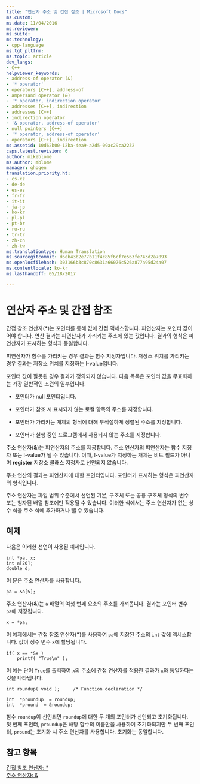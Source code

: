 ```yaml
---
title: "연산자 주소 및 간접 참조 | Microsoft Docs"
ms.custom: 
ms.date: 11/04/2016
ms.reviewer: 
ms.suite: 
ms.technology:
- cpp-language
ms.tgt_pltfrm: 
ms.topic: article
dev_langs:
- C++
helpviewer_keywords:
- address-of operator (&)
- '* operator'
- operators [C++], address-of
- ampersand operator (&)
- '* operator, indirection operator'
- addresses [C++], indirection
- addresses [C++]
- indirection operator
- '& operator, address-of operator'
- null pointers [C++]
- '* operator, address-of operator'
- operators [C++], indirection
ms.assetid: 10d62b00-12ba-4ea9-a2d5-09ac29ca2232
caps.latest.revision: 6
author: mikeblome
ms.author: mblome
manager: ghogen
translation.priority.ht:
- cs-cz
- de-de
- es-es
- fr-fr
- it-it
- ja-jp
- ko-kr
- pl-pl
- pt-br
- ru-ru
- tr-tr
- zh-cn
- zh-tw
ms.translationtype: Human Translation
ms.sourcegitcommit: d6eb43b2e77b11f4c85f6cf7e563fe743d2a7093
ms.openlocfilehash: 303166b3c870c8631a66076c526a877a95d24a07
ms.contentlocale: ko-kr
ms.lasthandoff: 05/18/2017

---
```

# <a name="indirection-and-address-of-operators"></a>연산자 주소 및 간접 참조
간접 참조 연산자(**\***)는 포인터를 통해 값에 간접 액세스합니다. 피연산자는 포인터 값이어야 합니다. 연산 결과는 피연산자가 가리키는 주소에 있는 값입니다. 결과의 형식은 피연산자가 표시하는 형식과 동일합니다.  
  
 피연산자가 함수를 가리키는 경우 결과는 함수 지정자입니다. 저장소 위치를 가리키는 경우 결과는 저장소 위치를 지정하는 l-value입니다.  
  
 포인터 값이 잘못된 경우 결과가 정의되지 않습니다. 다음 목록은 포인터 값을 무효화하는 가장 일반적인 조건의 일부입니다.  
  
-   포인터가 null 포인터입니다.  
  
-   포인터가 참조 시 표시되지 않는 로컬 항목의 주소를 지정합니다.  
  
-   포인터가 가리키는 개체의 형식에 대해 부적절하게 정렬된 주소를 지정합니다.  
  
-   포인터가 실행 중인 프로그램에서 사용되지 않는 주소를 지정합니다.  
  
 주소 연산자(**&**)는 피연산자의 주소를 제공합니다. 주소 연산자의 피연산자는 함수 지정자 또는 l-value가 될 수 있습니다. 이때, l-value가 지정하는 개체는 비트 필드가 아니며 **register** 저장소 클래스 지정자로 선언되지 않습니다.  
  
 주소 연산의 결과는 피연산자에 대한 포인터입니다. 포인터가 표시하는 형식은 피연산자의 형식입니다.  
  
 주소 연산자는 파일 범위 수준에서 선언된 기본, 구조체 또는 공용 구조체 형식의 변수 또는 첨자된 배열 참조에만 적용될 수 있습니다. 이러한 식에서는 주소 연산자가 없는 상수 식을 주소 식에 추가하거나 뺄 수 있습니다.  
  
## <a name="examples"></a>예제  
 다음은 이러한 선언이 사용된 예제입니다.  
  
```  
int *pa, x;  
int a[20];  
double d;  
```  
  
 이 문은 주소 연산자를 사용합니다.  
  
```  
pa = &a[5];  
```  
  
 주소 연산자(**&**)는 `a` 배열의 여섯 번째 요소의 주소를 가져옵니다. 결과는 포인터 변수 `pa`에 저장됩니다.  
  
```  
x = *pa;  
```  
  
 이 예제에서는 간접 참조 연산자(**\***)를 사용하여 `pa`에 저장된 주소의 `int` 값에 액세스합니다. 값이 정수 변수 `x`에 할당됩니다.  
  
```  
if( x == *&x )  
    printf( "True\n" );  
```  
  
 이 예는 단어 `True`를 출력하여 `x`의 주소에 간접 연산자를 적용한 결과가 `x`와 동일하다는 것을 나타냅니다.  
  
```  
int roundup( void );     /* Function declaration */  
  
int  *proundup  = roundup;  
int  *pround  = &roundup;  
```  
  
 함수 `roundup`이 선언되면 `roundup`에 대한 두 개의 포인터가 선언되고 초기화됩니다. 첫 번째 포인터, `proundup`은 해당 함수의 이름만을 사용하여 초기화되지만 두 번째 포인터, `pround`는 초기화 시 주소 연산자를 사용합니다. 초기화는 동일합니다.  
  
## <a name="see-also"></a>참고 항목  
 [간접 참조 연산자: *](../cpp/indirection-operator-star.md)   
 [주소 연산자: &](../cpp/address-of-operator-amp.md)
